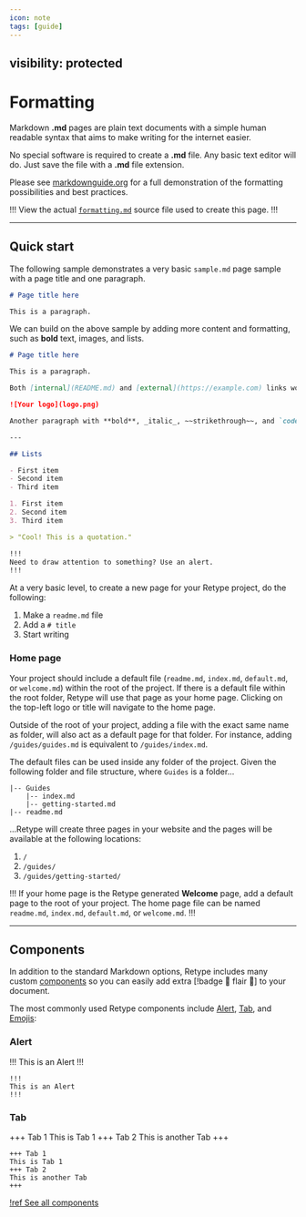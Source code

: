 ```yaml
---
icon: note
tags: [guide]
---
```

visibility: protected
---
# Formatting

Markdown **.md** pages are plain text documents with a simple human readable syntax that aims to make writing for the internet easier.

No special software is required to create a **.md** file. Any basic text editor will do. Just save the file with a **.md** file extension.

Please see [markdownguide.org](https://www.markdownguide.org/cheat-sheet/) for a full demonstration of the formatting possibilities and best practices.

!!!
View the actual [`formatting.md`](https://github.com/retypeapp/retype/blob/main/guides/formatting.md) source file used to create this page.
!!!

---

## Quick start

The following sample demonstrates a very basic `sample.md` page sample with a page title and one paragraph.

```md
# Page title here

This is a paragraph.
```

We can build on the above sample by adding more content and formatting, such as **bold** text, images, and lists.

```md
# Page title here

This is a paragraph.

Both [internal](README.md) and [external](https://example.com) links work.

![Your logo](logo.png)

Another paragraph with **bold**, _italic_, ~~strikethrough~~, and `code` samples.

---

## Lists

- First item
- Second item
- Third item

1. First item
2. Second item
3. Third item

> "Cool! This is a quotation."

!!!
Need to draw attention to something? Use an alert.
!!!
```

At a very basic level, to create a new page for your Retype project, do the following:

1. Make a `readme.md` file
2. Add a `# title`
3. Start writing

### Home page

Your project should include a default file (`readme.md`, `index.md`, `default.md`, or `welcome.md`) within the root of the project. If there is a default file within the root folder, Retype will use that page as your home page. Clicking on the top-left logo or title will navigate to the home page.

Outside of the root of your project, adding a file with the exact same name as folder, will also act as a default page for that folder. For instance, adding `/guides/guides.md` is equivalent to `/guides/index.md`.

The default files can be used inside any folder of the project. Given the following folder and file structure, where `Guides` is a folder...

```
|-- Guides
    |-- index.md
    |-- getting-started.md
|-- readme.md
```

...Retype will create three pages in your website and the pages will be available at the following locations:

1. `/`
2. `/guides/`
3. `/guides/getting-started/`

!!!
If your home page is the Retype generated **Welcome** page, add a default page to the root of your project. The home page file can be named `readme.md`, `index.md`, `default.md`, or `welcome.md`.
!!!

---

## Components

In addition to the standard Markdown options, Retype includes many custom [components](/components/components.md) so you can easily add extra [!badge :gem: flair :gem:] to your document.

The most commonly used Retype components include [Alert](/components/alert.md), [Tab](/components/tab.md), and [Emojis](/components/emoji.md):

### Alert

!!!
This is an Alert
!!!

~~~ Sample [Alert](/components/alert.md) component
!!!
This is an Alert
!!!
~~~

### Tab

+++ Tab 1
This is Tab 1
+++ Tab 2
This is another Tab
+++

~~~ Sample [Tab](/components/tab.md) component
+++ Tab 1
This is Tab 1
+++ Tab 2
This is another Tab
+++
~~~

[!ref See all components](/components/components.md)
